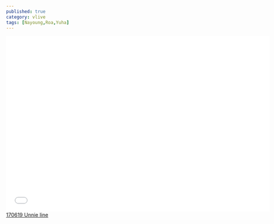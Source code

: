 ```yaml
---
published: true
category: vlive
tags: [Nayoung,Roa,Yuha]
---
```

<iframe frameborder="0" width="720" height="480" src="BLAH" allowfullscreen></iframe><br /><a href="" target="_blank">170619 Unnie line</a>